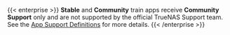 &NewLine;

{{< enterprise >}}
**Stable** and **Community** train apps receive **Community Support** only and are not supported by the official TrueNAS Support team.
See the [App Support Definitions](/truenasapps/support-definitions/) for more details.
{{< /enterprise >}}